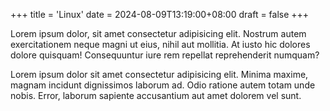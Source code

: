 +++
title = 'Linux'
date = 2024-08-09T13:19:00+08:00
draft = false
+++

Lorem ipsum dolor, sit amet consectetur adipisicing elit. Nostrum autem exercitationem neque magni ut eius, nihil aut mollitia. At iusto hic dolores dolore quisquam! Consequuntur iure rem repellat reprehenderit numquam?

Lorem ipsum dolor sit amet consectetur adipisicing elit. Minima maxime, magnam incidunt dignissimos laborum ad. Odio ratione autem totam unde nobis. Error, laborum sapiente accusantium aut amet dolorem vel sunt.

